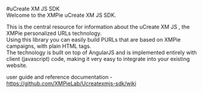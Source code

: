 #uCreate XM JS SDK    
Welcome to the XMPie uCreate XM JS SDK.    

This is the central resource for information about the uCreate XM JS , the XMPie personalized URLs technology.    
Using this library you can easily build PURLs that are based on XMPie campaigns, with plain HTML tags.   
The technology is built on top of AngularJS and is implemented entirely with client (javascript) code, making it very easy to integrate into your existing website.   

user guide and reference documentation - https://github.com/XMPieLab/Ucreatexmjs-sdk/wiki
